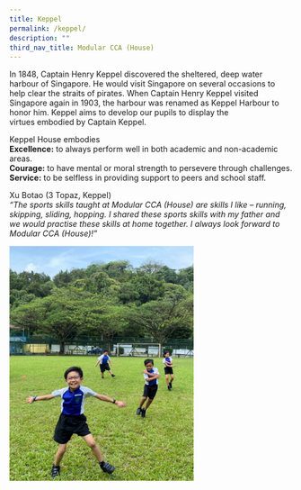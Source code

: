 ```yaml
---
title: Keppel
permalink: /keppel/
description: ""
third_nav_title: Modular CCA (House)
---
```

<p>In 1848, Captain Henry Keppel discovered the sheltered, deep water harbour of Singapore. He would visit Singapore on several occasions to help clear the straits of pirates. When Captain Henry Keppel visited Singapore again in 1903, the harbour was renamed as Keppel Harbour to honor him. Keppel aims to develop our pupils to display the virtues&nbsp;embodied by Captain Keppel.</p>
<p>Keppel House embodies<br /><strong>Excellence</strong><strong>:</strong>&nbsp;to always perform well in both academic and non-academic areas.<br /><strong>Courage:</strong>&nbsp;to have&nbsp;mental or moral strength to persevere through challenges.<br /><strong>Service</strong><strong>:</strong>&nbsp;to be selfless in providing support to peers and school staff.</p>
<p>Xu Botao (3 Topaz, Keppel)<br /><em>&ldquo;The sports skills taught at Modular CCA (House) are skills I like &ndash; running, skipping, sliding, hopping. I shared these sports skills with my father and we would practise these skills at home together. I always look forward to Modular CCA (House)!&rdquo;</em></p>
<img style="width: 65%;" src="/images/IMG_E5855_v1-768x976.jpg" />

